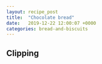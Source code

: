```yaml
---
layout: recipe_post
title:  "Chocolate bread"
date:   2019-12-22 12:00:07 +0000
categories: bread-and-biscuits
---
```


## Clipping 
